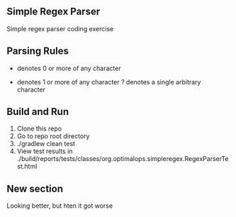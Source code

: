 ## Simple Regex Parser
Simple regex parser coding exercise

## Parsing Rules
* denotes 0 or more of any character  
+ denotes 1 or more of any character
? denotes a single arbitrary character  

## Build and Run
1. Clone this repo
2. Go to repo root directory
3. ./gradlew clean test 
4. View test results in ./build/reports/tests/classes/org.optimalops.simpleregex.RegexParserTest.html

## New section
Looking better, but hten it got worse
